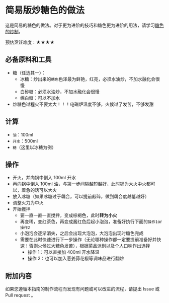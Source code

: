 # 简易版炒糖色的做法

这是简易的糖色的做法。对于更为进阶的技巧和糖色更为进阶的用法，请学习[糖色的炒制](../../tips/advanced/糖色的炒制.md)。

预估烹饪难度：★★★★

## 必备原料和工具

- 糖（任选其一）：
  - 冰糖：炒出来的`糖色`色泽最为鲜艳，红亮，必须水油炒，不加水融化会很慢
  - 白砂糖：必须水油炒，不加水融化会很慢
  - 绵白糖：可以不加水
- 炒糖色过程火不要太大！！！电磁炉温度不够，火候过了发苦，不够发甜

## 计算

- `油`：100ml
- `开水`：500ml
- `糖`（这里以冰糖为例）

## 操作

- 开火，并向锅中倒入 100ml 开水
- 再向锅中倒入 100ml 油，与第一步间隔越短越好，此时锅为大火中火都可以，着急的话可以大火
- 放入冰糖（如果冰糖过于耦合，可以提前敲碎，做到耦合度越低越好）
- 调整火力为中火
- 开始搅拌
  - 要一直一直一直搅拌，变成棕褐色，此时**转为小火**
  - 再变稀，变红茶色，再变成酱红色后起小泡泡，准备好执行下面的`操作1`or`操作2`
  - 小泡泡会逐渐消失，之后会出现大泡泡，大泡泡出现时糖色完成
  - 需要在此时快速进行下一步操作（无论哪种操作都一定要提前准备好并快速！否则火候过大糖色发苦），根据菜品派别以及个人口味作出选择
    - 操作 1：可以直接加 400ml 开水降温
    - 操作 2：也可以加入葱姜蒜花椒等调味品进行翻炒

## 附加内容

如果您遵循本指南的制作流程而发现有问题或可以改进的流程，请提出 Issue 或 Pull request 。
